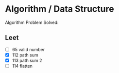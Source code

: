 # Algorithm / Data Structure

Algorithm Problem Solved:

## Leet

- [ ] 65 valid number
- [X] 112 path sum
- [X] 113 path sum 2
- [ ] 114 flatten
